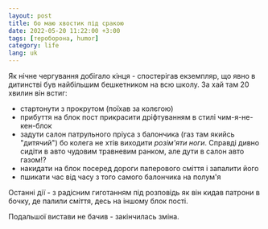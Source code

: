 ```yaml
---
layout: post
title: бо маю хвостик під сракою
date: 2022-05-20 11:22:00 +3:00
tags: [тероборона, humor]
category: life
lang: uk
---
```


Як нічне чергування добігало кінця - спостерігав екземпляр, що явно в дитинстві  був найбільшим бешкетником на всю школу.
За хай там 20 хвилин він встиг:

* стартонути з прокрутом (поїхав за колєгою)
* прибуття на блок пост прикрасити дріфтуванням в стилі чим-я-не-кен-блок
* задути салон патрульного пріуса з балончика (газ там якийсь "дитячий") бо колега не хтів виходити _розім'яти ноги_.
  Справді дивно сидіти в авто чудовим травневим ранком, але дути в салон авто газом!?
* накидати на блок посеред дороги паперового сміття і запалити його
* пшикати час від часу з того самого балончика на полум'я

Останні дії - з радісним гиготанням під розповідь як він кидав патрони в бочку, де палили сміття, десь на іншому блок пості.

Подальшої вистави не бачив - закінчилась зміна.